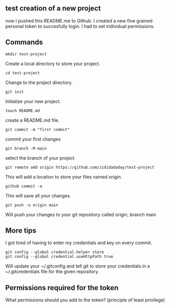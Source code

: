 ## test creation of a new project
now I pushed this README.me to Github.
I created a new fine grained personal token to succesfully login. I had to set individual permissions.

## Commands

`mkdir test-project`

Create a local directory to store your project.

`cd test-project`

Change to the project directory.

`git init`

Initialize your new project.

`touch README.md`

create a README.md file.

`git commit -m "first commit"`

commit your first changes

`git branch -M main`

select the branch of your project

`git remote add origin https://github.com/zididadaday/test-project`

This will add a location to store your files named origin.

`github commit -a`

This will save all your changes.

`git push -u origin main`

Will push your changes to your git repository called origin, branch main


## More tips

I got tired of having to enter my credentials and key on every commit.
```
git config --global credential.helper store
git config --global credential.useHttpPath true
```
Will update your ~/.gitconfig and tell git to store your credentials in a ~/.gitcredentials file for the given repository.

## Permissions required for the token

What permissions should you add to the token? (principle of least privilege)
